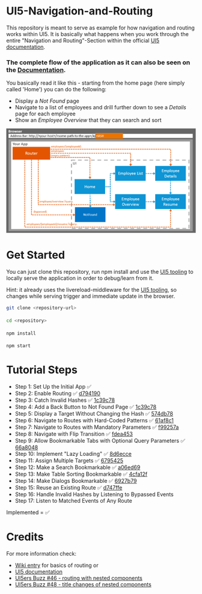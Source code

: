 # UI5-Navigation-and-Routing

This repository is meant to serve as example for how navigation and routing works within UI5. It is basically what happens when you work through the entire "Navigation and Routing"-Section within the official [UI5 documentation](https://sapui5.hana.ondemand.com/#/topic/1b6dcd39a6a74f528b27ddb22f15af0d).

### The complete flow of the application as it can also be seen on the [Documentation](https://sapui5.hana.ondemand.com/#/topic/1b6dcd39a6a74f528b27ddb22f15af0d).

You basically read it like this - starting from the home page (here simply called 'Home') you can do the following:

* Display a _Not Found_ page
* Navigate to a list of employees and drill further down to see a _Details_ page for each employee
* Show an _Employee Overview_ that they can search and sort

![](readme_images/routing_overview.png)

# Get Started
You can just clone this repository, run npm install and use the [UI5 tooling](https://github.com/SAP/ui5-tooling) to locally serve the application in order to debug/learn from it.

Hint: it already uses the livereload-middleware for the [UI5 tooling](https://github.com/SAP/ui5-tooling), so changes while serving trigger and immediate update in the browser.

```sh
git clone <repository-url>

cd <repository>

npm install

npm start
```

# Tutorial Steps

* Step 1: Set Up the Initial App :white_check_mark:
* Step 2: Enable Routing :white_check_mark: [d794190](https://github.com/SAPMarco/UI5-navigation-and-routing/commit/d794190d86fa3d75debb52da22d9b8b875ff65f1)
* Step 3: Catch Invalid Hashes :white_check_mark: [1c39c78](https://github.com/SAPMarco/UI5-navigation-and-routing/commit/1c39c783ad765a141e05e62eaac1a428c4048811)
* Step 4: Add a Back Button to Not Found Page :white_check_mark: [1c39c78](https://github.com/SAPMarco/UI5-navigation-and-routing/commit/1c39c783ad765a141e05e62eaac1a428c4048811)
* Step 5: Display a Target Without Changing the Hash :white_check_mark: [574db78](https://github.com/SAPMarco/UI5-navigation-and-routing/commit/574db78c3f2210b479f21e41b6852da455c4e232)
* Step 6: Navigate to Routes with Hard-Coded Patterns :white_check_mark: [61af8c1](https://github.com/SAPMarco/UI5-navigation-and-routing/commit/61af8c1732bf74596d5734dde805079aba068954)
* Step 7: Navigate to Routes with Mandatory Parameters :white_check_mark: [f99257a](https://github.com/SAPMarco/UI5-navigation-and-routing/commit/f99257a0554b31470d75c0aa331b4f61154acc4b)
* Step 8: Navigate with Flip Transition :white_check_mark: [fdea453](https://github.com/SAPMarco/UI5-navigation-and-routing/commit/fdea4537be8cc4fc146786c14c0f2e532184d1f0)
* Step 9: Allow Bookmarkable Tabs with Optional Query Parameters :white_check_mark: [66a8048](https://github.com/SAPMarco/UI5-navigation-and-routing/commit/66a8048db3790aafb779202dd82fd7c9d1a312ce)
* Step 10: Implement "Lazy Loading" :white_check_mark: [8d6ecce](https://github.com/SAPMarco/UI5-navigation-and-routing/commit/8d6eccea5146c4eeb7b79d092b5776db784e5608)
* Step 11: Assign Multiple Targets :white_check_mark: [6795425](https://github.com/SAPMarco/UI5-navigation-and-routing/commit/67954255fa08fc8d361a7c6302b40471ae1df2c6)
* Step 12: Make a Search Bookmarkable :white_check_mark: [a06ed69](https://github.com/SAPMarco/UI5-navigation-and-routing/commit/a06ed69d4df852ac1b16d2944f846be48188a982)
* Step 13: Make Table Sorting Bookmarkable :white_check_mark: [4cfa12f](https://github.com/SAPMarco/UI5-navigation-and-routing/commit/4cfa12f50b93c4601c0ecb02e4bb37d1e2fad2ab)
* Step 14: Make Dialogs Bookmarkable :white_check_mark: [6927b79](https://github.com/SAPMarco/UI5-navigation-and-routing/commit/6927b7938c44e94166f723ae514970e16808b755)
* Step 15: Reuse an Existing Route :white_check_mark: [d747ffe](https://github.com/SAPMarco/UI5-navigation-and-routing/commit/d747ffee73852a4bbde490ca89e9bec3649b3e48)
* Step 16: Handle Invalid Hashes by Listening to Bypassed Events
* Step 17: Listen to Matched Events of Any Route

Implemented = :white_check_mark:

# Credits

For more information check:

* [Wiki entry](https://github.com/SAPMarco/SAPMarco.github.io/wiki/UI5-Basics-of-Routing) for basics of routing or 
* [UI5 documentation](https://sapui5.hana.ondemand.com/#/topic/1b6dcd39a6a74f528b27ddb22f15af0d)
* [UI5ers Buzz #46 - routing with nested components](https://blogs.sap.com/2020/02/05/ui5er-buzz-46-routing-with-nested-components/)
* [UI5ers Buzz #48 - title changes of nested components](https://blogs.sap.com/2020/03/23/ui5ers-buzz-48-consuming-title-changes-of-nested-components/)